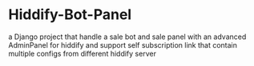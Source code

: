 # Hiddify-Bot-Panel
a Django project that handle a sale bot and sale panel with an advanced AdminPanel for hiddify and support self subscription link that contain multiple configs from different hiddify server
